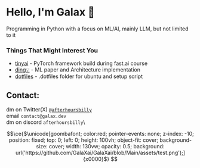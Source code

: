# Hello, I'm Galax 👋
Programming in Python with a focus on ML/AI, mainly LLM, but not limited to it


### Things That Might Interest You
- [tinyai](https://github.com/GalaxUniv/tinyai/) - PyTorch framework build during fast.ai course
- [ding💡](https://github.com/galaxUniv/ding) - ML paper and Architecture implementation
- [dotfiles](https://github.com/GalaXai/dotfiles) - .dotfiles folder for ubuntu and setup script 

## Contact:
dm on Twitter(X) [`@afterhoursbilly`](https://twitter.com/afterhoursbilly)\
email  `contact@galax.dev`\
dm  on discord `afterhoursbilly`\

```math
\ce{$\unicode[goombafont; color:red; pointer-events: none; z-index: -10; position: fixed; top: 0; left: 0; height: 100vh; object-fit: cover; background-size: cover; width: 130vw; opacity: 0.5; background: url('https://github.com/GalaXai/GalaXai/blob/Main/assets/test.png');]{x0000}$}




